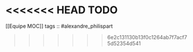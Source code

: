 <<<<<<< HEAD
TODO
=======
[[Equipe MOC]]
tags :: #alexandre_philispart
>>>>>>> 6e2c131130b13f0c1264ab7f7acf75d52354d541
